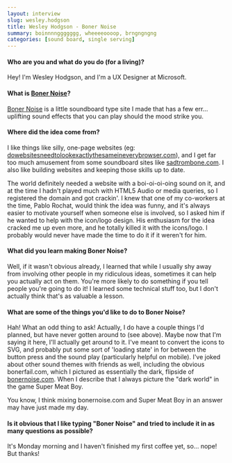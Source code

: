 ```yaml
---
layout: interview
slug: wesley.hodgson
title: Wesley Hodgson - Boner Noise
summary: boinnnnggggggg, wheeeeoooop, brngngngng
categories: [sound board, single serving]
---
```


#### Who are you and what do you do (for a living)?

Hey! I'm Wesley Hodgson, and I'm a UX Designer at Microsoft.

#### What is [Boner Noise](http://bonernoise.com)?

[Boner Noise](http://bonernoise.com) is a little soundboard type site I made that has a few err... uplifting sound effects that you can play should the mood strike you.

#### Where did the idea come from?

I like things like silly, one-page websites (eg: [dowebsitesneedtolookexactlythesameineverybrowser.com](http://dowebsitesneedtolookexactlythesameineverybrowser.com)), and I get far too much amusement from some soundboard sites like [sadtrombone.com](http://sadtrombone.com). I also like building websites and keeping those skills up to date.

The world definitely needed a website with a boi-oi-oi-oing sound on it, and at the time I hadn't played much with HTML5 Audio or media queries, so I registered the domain and got crackin'. I knew that one of my co-workers at the time, Pablo Rochat, would think the idea was funny, and it's always easier to motivate yourself when someone else is involved, so I asked him if he wanted to help with the icon/logo design. His enthusiasm for the idea cracked me up even more, and he totally killed it with the icons/logo. I probably would never have made the time to do it if it weren't for him.

#### What did you learn making Boner Noise?

Well, if it wasn't obvious already, I learned that while I usually shy away from involving other people in my ridiculous ideas, sometimes it can help you actually act on them. You're more likely to do something if you tell people you're going to do it! I learned some technical stuff too, but I don't actually think that's as valuable a lesson.

#### What are some of the things you'd like to do to Boner Noise?

Hah! What an odd thing to ask! Actually, I do have a couple things I'd planned, but have never gotten around to (see above). Maybe now that I'm saying it here, I'll actually get around to it. I've meant to convert the icons to SVG, and probably put some sort of 'loading state' in for between the button press and the sound play (particularly helpful on mobile). I've joked about other sound themes with friends as well, including the obvious bonerfail.com, which I pictured as essentially the dark, flipside of [bonernoise.com](http://bonernoise.com). When I describe that I always picture the "dark world" in the game Super Meat Boy.

You know, I think mixing bonernoise.com and Super Meat Boy in an answer may have just made my day.

#### Is it obvious that I like typing "Boner Noise" and tried to include it in as many questions as possible?

It's Monday morning and I haven't finished my first coffee yet, so... nope! But thanks!
